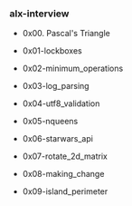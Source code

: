 ### alx-interview

- 0x00. Pascal's Triangle

- 0x01-lockboxes

- 0x02-minimum_operations

- 0x03-log_parsing

- 0x04-utf8_validation

- 0x05-nqueens

- 0x06-starwars_api

- 0x07-rotate_2d_matrix

- 0x08-making_change

- 0x09-island_perimeter
